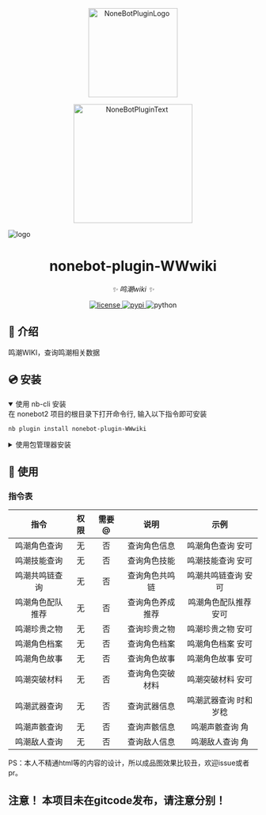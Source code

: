 <div align="center">
  <a href="https://v2.nonebot.dev/store"><img src="https://github.com/A-kirami/nonebot-plugin-template/blob/resources/nbp_logo.png" width="180" height="180" alt="NoneBotPluginLogo"></a>
  <br>
  <p><img src="https://github.com/A-kirami/nonebot-plugin-template/blob/resources/NoneBotPlugin.svg" width="240" alt="NoneBotPluginText"></p>

</div>

![logo](https://github.com/shi-yingyingjiang/nonebot-plugin-WWwiki/assets/136897416/6625f119-5186-430c-9f57-3bbfb3105334)


<div align="center">

# nonebot-plugin-WWwiki

_✨ 鸣潮wiki ✨_


<a href="./LICENSE">
    <img src="https://img.shields.io/github/license/owner/nonebot-plugin-template.svg" alt="license">
</a>
<a href="https://pypi.python.org/pypi/nonebot-plugin-template">
    <img src="https://img.shields.io/pypi/v/nonebot-plugin-template.svg" alt="pypi">
</a>
<img src="https://img.shields.io/badge/python-3.8+-blue.svg" alt="python">

</div>


## 📖 介绍

鸣潮WIKI，查询鸣潮相关数据

## 💿 安装

<details open>
<summary>使用 nb-cli 安装</summary>
在 nonebot2 项目的根目录下打开命令行, 输入以下指令即可安装

    nb plugin install nonebot-plugin-WWwiki

</details>

<details>
<summary>使用包管理器安装</summary>
在 nonebot2 项目的插件目录下, 打开命令行, 根据你使用的包管理器, 输入相应的安装命令

<details>
<summary>pip</summary>

    pip install nonebot-plugin-WWwiki
</details>


打开 nonebot2 项目根目录下的 `pyproject.toml` 文件, 在 `[tool.nonebot]` 部分追加写入

    plugins = ["nonebot_plugin_WWwiki"]

</details>

## 🎉 使用
### 指令表
| 指令 | 权限 | 需要@ | 说明 | 示例|
|:-----:|:----:|:----:|:----:|:----:|
| 鸣潮角色查询 | 无 | 否 | 查询角色信息 | 鸣潮角色查询 安可 |
| 鸣潮技能查询 | 无 | 否 | 查询角色技能 | 鸣潮技能查询 安可 |
| 鸣潮共鸣链查询 | 无 | 否 | 查询角色共鸣链 | 鸣潮共鸣链查询 安可 |
| 鸣潮角色配队推荐 | 无 | 否 | 查询角色养成推荐 | 鸣潮角色配队推荐 安可 |
| 鸣潮珍贵之物 | 无 | 否 | 查询珍贵之物 | 鸣潮珍贵之物 安可 |
| 鸣潮角色档案 | 无 | 否 | 查询角色档案 | 鸣潮角色档案 安可 |
| 鸣潮角色故事 | 无 | 否 | 查询角色故事 | 鸣潮角色故事 安可 |
| 鸣潮突破材料 | 无 | 否 | 查询角色突破材料 | 鸣潮突破材料 安可 |
| 鸣潮武器查询 | 无 | 否 | 查询武器信息 | 鸣潮武器查询 时和岁稔 |
| 鸣潮声骸查询 | 无 | 否 | 查询声骸信息 | 鸣潮声骸查询 角 |
| 鸣潮敌人查询 | 无 | 否 | 查询敌人信息 | 鸣潮敌人查询 角 |


PS：本人不精通html等的内容的设计，所以成品图效果比较丑，欢迎issue或者pr。

## 注意！ 本项目未在gitcode发布，请注意分别！
